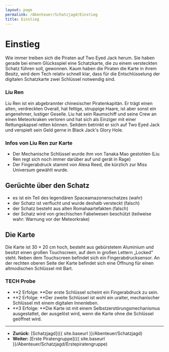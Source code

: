 ```yaml
---
layout: page
permalink: /Abenteuer/Schatzjagd/Einstieg
title: Einstieg
---
```


# Einstieg

Wie immer treiben sich die Piraten auf Two Eyed Jack herum. Sie haben gerade bei einem Glücksspiel eine Schatzkarte, die zu einem versteckten Schatz führen soll, gewonnen. Kaum haben die Piraten die Karte in ihrem Besitz, wird dem Tech relativ schnell klar, dass für die Entschlüsselung der digitalen Schatzkarte zwei Schlüssel notwendig sind.

### Liu Ren

Liu Ren ist ein abgebrannter chinesischer Piratenkapitän. Er trägt einen alten, verdreckten Overall, hat fettige, struppige Haare, ist aber sonst ein angenehmer, lustiger Geselle. Liu hat sein Raumschiff und seine Crew an einen Meteorkraken verloren und hat sich als Einziger mit einer Rettungskapsel retten können. Seitdem betrinkt er sich auf Two Eyed Jack und verspielt sein Geld gerne in Black Jack&#39;s Glory Hole.

### Infos von Liu Ren zur Karte

- Der Mechanische Schlüssel wurde ihm von Tanaka Mao gestohlen (Liu Ren regt sich noch immer darüber auf und gerät in Rage)
- Der Fingerabdruck stammt von Alexa Reed, die kürzlich zur Miss Universum gewählt wurde.

## Gerüchte über den Schatz

- es ist ein Teil des legendären Spaceamazonenschatzes (wahr)
- der Schatz ist verflucht und wurde deshalb versteckt (falsch)
- der Schatz besteht aus alten Romahaartefakten (falsch)
- der Schatz wird von griechischen Fabelwesen beschützt (teilweise wahr: Warnung vor der Meteorkrake)

## Die Karte

Die Karte ist 30 × 20 cm hoch, besteht aus gebürstetem Aluminium und besitzt einen großen Touchscreen, auf dem in großen Lettern „Locked“ steht. Neben dem Touchscreen befindet sich ein Fingerabdrucksensor. An der rechten oberen Seite der Karte befindet sich eine Öffnung für einen altmodischen Schlüssel mit Bart.

### TECH Probe

- **2 Erfolge: **Der erste Schlüssel scheint ein Fingerabdruck zu sein.
- **2 Erfolge: **Der zweite Schlüssel ist wohl ein uralter, mechanischer Schlüssel mit einem digitalen Innenleben.
- **3 Erfolge: **Die Karte ist mit einem Selbstzerstörungsmechanismus ausgestattet, der ausgelöst wird, wenn die Karte ohne die Schlüssel geöffnet wird.


***
- **Zurück:** [Schatzjagd]({{ site.baseurl }}/Abenteuer/Schatzjagd)
- **Weiter:** [Erste Piratengruppe]({{ site.baseurl }}/Abenteuer/Schatzjagd/Erstepiratengruppe)

